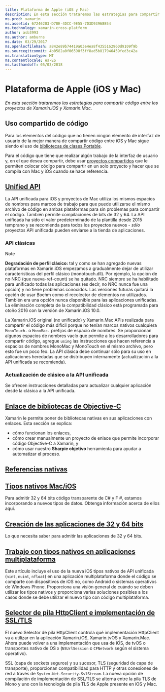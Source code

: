 ```yaml
---
title: Plataforma de Apple (iOS y Mac)
description: En esta sección trataremos las estrategias para compartir código entre los proyectos de Xamarin.iOS y Xamarin.Mac.
ms.prod: xamarin
ms.assetid: 67246203-D78E-4DCC-9E55-7D3D93968E54
ms.technology: xamarin-cross-platform
author: asb3993
ms.author: amburns
ms.date: 03/29/2017
ms.openlocfilehash: a842e89b74419a03e4ea8f4355162960d9109f9b
ms.sourcegitcommit: 4b0582a0f06598f3ff8ad5b817946459fed3c42a
ms.translationtype: MT
ms.contentlocale: es-ES
ms.lasthandoff: 05/03/2018
---
```

# <a name="apple-platform-ios-and-mac"></a>Plataforma de Apple (iOS y Mac)

_En esta sección trataremos las estrategias para compartir código entre los proyectos de Xamarin.iOS y Xamarin.Mac._

## <a name="code-sharing"></a>Uso compartido de código

Para los elementos del código que no tienen ningún elemento de interfaz de usuario de la mejor manera de compartir código entre iOS y Mac sigue siendo el uso de [bibliotecas de clases Portable](~/cross-platform/app-fundamentals/pcl.md).

Para el código que tiene que realizar algún trabajo de la interfaz de usuario y, en el que desea compartir, debe usar [proyectos compartidos](~/cross-platform/app-fundamentals/shared-projects.md) que le permiten colocar código para compartir en un solo proyecto y hacer que se compila con Mac y iOS cuando se hace referencia.

##  <a name="unified-apiunifiedindexmd"></a>[Unified API](unified/index.md)

La API unificada para iOS y proyectos de Mac utiliza los mismos espacios de nombres para marcos de trabajo para que puede utilizarse el mismo archivo de código en ambas plataformas para sin problemas para compartir el código. También permite compilaciones de bits de 32 y 64. La API unificada ha sido el valor predeterminado de la plantilla desde 2015 temprano y se recomienda para todos los proyectos nuevos - *sólo* proyectos API unificada pueden enviarse a la tienda de aplicaciones.

### <a name="classic-apis"></a>API clásicas

> [!NOTE]
> **Degradación de perfil clásico:** tal y como se han agregado nuevas plataformas en Xamarin.iOS empezamos a gradualmente dejar de utilizar características del perfil clásico (monotouch.dll). Por ejemplo, la opción de no NRC (que nueva-ref-count) se ha quitado. NRC siempre se ha habilitado para unificado todas las aplicaciones (es decir, no NRC nunca fue una opción) y no tiene problemas conocidos. Las versiones futuras quitará la opción de usar Boehm como el recolector de elementos no utilizados. También era una opción nunca disponible para las aplicaciones unificadas. La eliminación completa de la compatibilidad clásico está programada para otoño 2016 con la versión de Xamarin.iOS 10.0.

La Xamarin.iOS original (no unificado) y Xamarin.Mac APIs realizada para compartir el código más difícil porque no tenían marcos nativos cualquiera `MonoTouch.` o `MonoMac.` prefijos de espacio de nombres.  Se proporcionan algunos espacios de nombres vacío que permite a los desarrolladores para compartir código, agregue `using` las instrucciones que hacen referencia a espacios de nombres MonoMac y MonoTouch en el mismo archivo, pero esto fue un poco feo. La API clásica debe continuar sólo para su uso en aplicaciones heredadas que se distribuyen internamente (actualización a la API unificada se recomienda).


### <a name="updating-from-classic-to-the-unified-api"></a>Actualización de clásico a la API unificada

Se ofrecen instrucciones detalladas para actualizar cualquier aplicación desde la clásica a la API unificada.

## <a name="binding-objective-c-librariesbindingindexmd"></a>[Enlace de bibliotecas de Objective-C](binding/index.md)

Xamarin le permite poner de bibliotecas nativas en sus aplicaciones con enlaces. Esta sección se explica:

- cómo funcionan los enlaces,
- cómo crear manualmente un proyecto de enlace que permite incorporar código Objective-C a Xamarin, y
- cómo usar nuestro **Sharpie objetivo** herramienta para ayudar a automatizar el proceso.

## <a name="native-referencesnative-referencesmd"></a>[Referencias nativas](native-references.md)



##  <a name="macios-native-typesnativetypesmd"></a>[Tipos nativos Mac/iOS](nativetypes.md)

Para admitir 32 y 64 bits código transparente de C# y F #, estamos incorporando a nuevos tipos de datos.   Obtenga información acerca de ellos aquí.

##  <a name="building-32-and-64-bit-apps32-and-64indexmd"></a>[Creación de las aplicaciones de 32 y 64 bits](32-and-64/index.md)

Lo que necesita saber para admitir las aplicaciones de 32 y 64 bits.

## <a name="working-with-native-types-in-cross-platform-appsnative-types-cross-platformmd"></a>[Trabajo con tipos nativos en aplicaciones multiplataforma](native-types-cross-platform.md)

Este artículo incluye el uso de la nueva iOS tipos nativos de API unificada (`nint`, `nuint`, `nfloat`) en una aplicación multiplataforma donde el código se comparte con dispositivos de iOS no, como Android o sistemas operativos de Windows Phone.
Proporciona una visión general de cuándo se deben utilizar los tipos nativos y proporciona varias soluciones posibles a los casos donde se debe utilizar el nuevo tipo con código multiplataforma.


## <a name="httpclient-stack-and-ssltls-implementation-selectorhttp-stackmd"></a>[Selector de pila HttpClient e implementación de SSL/TLS](http-stack.md)

El nuevo Selector de pila HttpClient controla qué implementación HttpClient va a utilizar en la aplicación Xamarin.iOS, Xamarin.tvOS y Xamarin.Mac. Ahora puede volver a una implementación que usa de iOS, de tvOS o transportes nativo de OS x (`NSUrlSession` o `CFNetwork` según el sistema operativo).

SSL (capa de sockets seguros) y su sucesor, TLS (seguridad de capa de transporte), proporcionan compatibilidad para HTTP y otras conexiones de red a través de `System.Net.Security.SslStream`. La nueva opción de compilación de implementación de SSL/TLS se alterna entre la pila TLS de Mono y uno con la tecnología de pila TLS de Apple presente en iOS y Mac.
